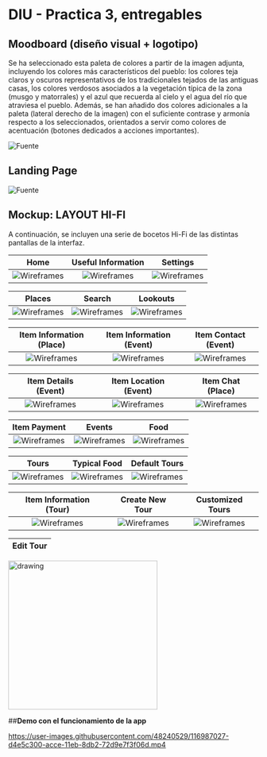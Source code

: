 # DIU - Practica 3, entregables

## Moodboard (diseño visual + logotipo)   

 Se ha seleccionado esta paleta de colores a partir de la imagen adjunta, incluyendo los colores más característicos del pueblo: los colores teja claros y oscuros representativos de los tradicionales tejados de las antiguas casas, los colores verdosos asociados a la vegetación típica de la zona (musgo y matorrales) y el azul que recuerda al cielo y el agua del río que atraviesa el pueblo. Además, se han añadido dos colores adicionales a la paleta (lateral derecho de la imagen) con el suficiente contrase y armonía respecto a los seleccionados, orientados a servir como colores de acentuación (botones dedicados a acciones importantes).

 ![Fuente](img/moodboard.jpg)

 
## Landing Page

 ![Fuente](img/landing_page.jpg)

## Mockup: LAYOUT HI-FI

A continuación, se incluyen una serie de bocetos Hi-Fi de las distintas pantallas de la interfaz. 

Home             | Useful Information             | Settings
:-------------------------:|:-------------------------:|:-------------------------:
![Wireframes](img/boceto1_hifi.png)  |  ![Wireframes](img/boceto2_hifi.png) | ![Wireframes](img/boceto3_hifi.png) 

Places             | Search             | Lookouts
:-------------------------:|:-------------------------:|:-------------------------:
![Wireframes](img/boceto4_hifi.png)  |  ![Wireframes](img/boceto5_hifi.png) | ![Wireframes](img/boceto6_hifi.png) 

Item Information (Place)             | Item Information (Event)           | Item Contact (Event)
:-------------------------:|:-------------------------:|:-------------------------:
![Wireframes](img/boceto7_hifi.png)  |  ![Wireframes](img/boceto8_hifi.png) | ![Wireframes](img/boceto9_hifi.png) 

Item Details (Event)             | Item Location (Event)            | Item Chat (Place)
:-------------------------:|:-------------------------:|:-------------------------:
![Wireframes](img/boceto10_hifi.png)  |  ![Wireframes](img/boceto11_hifi.png) | ![Wireframes](img/boceto12_hifi.png) 

Item Payment              | Events             | Food
:-------------------------:|:-------------------------:|:-------------------------:
![Wireframes](img/boceto13_hifi.png)  |  ![Wireframes](img/boceto14_hifi.png) | ![Wireframes](img/boceto15_hifi.png) 

Tours             | Typical Food         | Default Tours
:-------------------------:|:-------------------------:|:-------------------------:
![Wireframes](img/boceto16_hifi.png)  |  ![Wireframes](img/boceto17_hifi.png) | ![Wireframes](img/boceto18_hifi.png) 

Item Information (Tour)             | Create New Tour             | Customized Tours
:-------------------------:|:-------------------------:|:-------------------------:
![Wireframes](img/boceto19_hifi.png)  |  ![Wireframes](img/boceto20_hifi.png) | ![Wireframes](img/boceto21_hifi.png) 

Edit Tour  |
:-------------------------:|
<img src="img/boceto22_hifi.png" alt="drawing" width="300"/>

##**Demo con el funcionamiento de la app**
 
 
https://user-images.githubusercontent.com/48240529/116987027-d4e5c300-acce-11eb-8db2-72d9e7f3f06d.mp4

